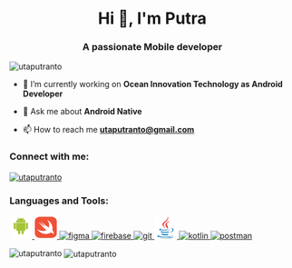 <h1 align="center">Hi 👋, I'm Putra</h1>
<h3 align="center">A passionate Mobile developer</h3>

<p align="left"> <img src="https://komarev.com/ghpvc/?username=utaputranto&label=Profile%20views&color=0e75b6&style=flat" alt="utaputranto" /> </p>

- 🔭 I’m currently working on **Ocean Innovation Technology as Android Developer**

- 💬 Ask me about **Android Native**

- 📫 How to reach me **utaputranto@gmail.com**

<h3 align="left">Connect with me:</h3>
<p align="left">
<a href="https://linkedin.com/in/utaputranto" target="blank"><img align="center" src="https://raw.githubusercontent.com/rahuldkjain/github-profile-readme-generator/master/src/images/icons/Social/linked-in-alt.svg" alt="utaputranto" height="30" width="40" /></a>
</p>

<h3 align="left">Languages and Tools:</h3>
<p align="left"> <a href="https://developer.android.com" target="_blank" rel="noreferrer"> <img src="https://raw.githubusercontent.com/devicons/devicon/master/icons/android/android-original-wordmark.svg" alt="android" width="40" height="40"/>
</a> <a href="https://developer.apple.com/swift/" target="_blank" rel="noreferrer"> <img src="https://raw.githubusercontent.com/devicons/devicon/master/icons/swift/swift-original.svg" alt="swift" width="40" height="40"/>
</a> <a href="https://www.figma.com/" target="_blank" rel="noreferrer"> <img src="https://www.vectorlogo.zone/logos/figma/figma-icon.svg" alt="figma" width="40" height="40"/> </a> <a href="https://firebase.google.com/" target="_blank" rel="noreferrer"> <img src="https://www.vectorlogo.zone/logos/firebase/firebase-icon.svg" alt="firebase" width="40" height="40"/> </a> <a href="https://git-scm.com/" target="_blank" rel="noreferrer"> <img src="https://www.vectorlogo.zone/logos/git-scm/git-scm-icon.svg" alt="git" width="40" height="40"/> </a> <a href="https://www.java.com" target="_blank" rel="noreferrer"> <img src="https://raw.githubusercontent.com/devicons/devicon/master/icons/java/java-original.svg" alt="java" width="40" height="40"/> </a> <a href="https://kotlinlang.org" target="_blank" rel="noreferrer"> <img src="https://www.vectorlogo.zone/logos/kotlinlang/kotlinlang-icon.svg" alt="kotlin" width="40" height="40"/> </a> <a href="https://postman.com" target="_blank" rel="noreferrer"> <img src="https://www.vectorlogo.zone/logos/getpostman/getpostman-icon.svg" alt="postman" width="40" height="40"/> </a> </p>

<p><img align="left" src="https://github-readme-stats.vercel.app/api/top-langs?username=utaputranto&show_icons=true&locale=en&layout=compact" alt="utaputranto" /></p>

<p>&nbsp;<img align="center" src="https://github-readme-stats.vercel.app/api?username=utaputranto&show_icons=true&locale=en" alt="utaputranto" /></p>
